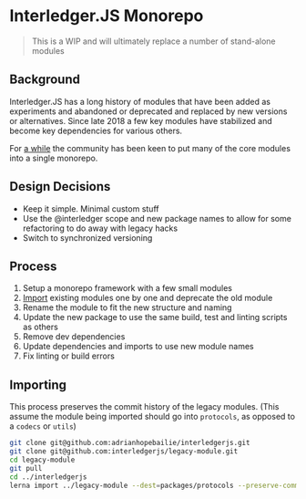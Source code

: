 # Interledger.JS Monorepo

> This is a WIP and will ultimately replace a number of stand-alone modules

## Background

Interledger.JS has a long history of modules that have been added as experiments and abandoned or deprecated and replaced by new versions or alternatives. Since late 2018 a few key modules have stabilized and become key dependencies for various others.

For [a while](https://forum.interledger.org/t/interledgerjs-monorepo/318) the community has been keen to put many of the core modules into a single monorepo.

## Design Decisions

 - Keep it simple. Minimal custom stuff
 - Use the @interledger scope and new package names to allow for some refactoring to do away with legacy hacks
 - Switch to synchronized versioning

## Process

 1. Setup a monorepo framework with a few small modules
 2. [Import](#importing) existing modules one by one and deprecate the old module
 3. Rename the module to fit the new structure and naming
 4. Update the new package to use the same build, test and linting scripts as others
 5. Remove dev dependencies
 6. Update dependencies and imports to use new module names
 7. Fix linting or build errors

## Importing

This process preserves the commit history of the legacy modules.
(This assume the module being imported should go into `protocols`, as opposed to a `codecs` or `utils`)

```sh
git clone git@github.com:adrianhopebailie/interledgerjs.git
git clone git@github.com:interledgerjs/legacy-module.git
cd legacy-module
git pull
cd ../interledgerjs
lerna import ../legacy-module --dest=packages/protocols --preserve-commit --flatten
```
 